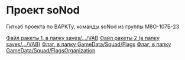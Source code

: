 # Проект soNod
Гитхаб проекта по ВАРКТу, команды soNod из группы М8О-107Б-23

[Файл ракеты 1, в папку saves/.../VAB](https://github.com/Matvey26/Project_soNod/blob/main/sonod_ship.craft)
[Файл ракеты 2 (в папку saves/.../VAB)](https://github.com/Matvey26/Project_soNod/blob/main/sonod_ship.loadmeta)
[Флаг, в папку GameData/Squad/Flags](https://github.com/Matvey26/Project_soNod/blob/main/JustBlue.png)
[Флаг, в папку GameData/Squad/FlagsOrganization](https://github.com/Matvey26/Project_soNod/blob/main/MAILogo.png)
